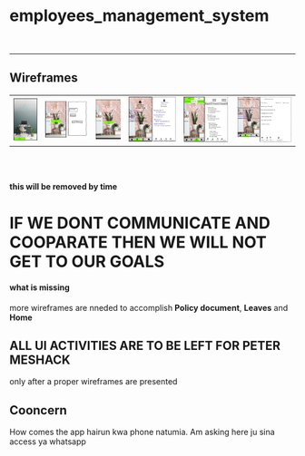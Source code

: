 # employees_management_system


<br><hr>

## Wireframes

<table>
    <tr>
        <td>
            <img alt="Splashscreen 1" src="docs/wireframes/splashscreen.PNG">
        </td>
        <td>
            <img alt="Login 2" src="docs/wireframes/login.PNG">
        </td>
		<td>
            <img alt="Signup 3" src="docs/wireframes/signup.PNG">
        </td>
        <td>		    
            <img alt="Home 4" src="docs/wireframes/main_home.PNG">
        </td>
		<td>		    
            <img alt="Leaves 5" src="docs/wireframes/leaves.png">
        </td>
		<td>		    
            <img alt="Policy document 6" src="docs/wireframes/policydocument.PNG">
        </td>
    </tr>
</table>

<br></br>
<p><b>this will be removed by time</b></p>
<h1>IF WE DONT COMMUNICATE AND COOPARATE THEN WE WILL NOT GET TO OUR GOALS</h1>
<h4>what is missing</h4>
<p>more wireframes are nneded to accomplish <b>Policy document</b>, <b>Leaves</b> and  <b>Home</b></p>

<h2>ALL UI ACTIVITIES ARE TO BE LEFT FOR PETER MESHACK</h2>
<p>only after a proper wireframes are presented</p>

<h2>Cooncern</h2>
	<p>How comes the app hairun kwa phone natumia. Am asking here ju sina access ya whatsapp</p>
